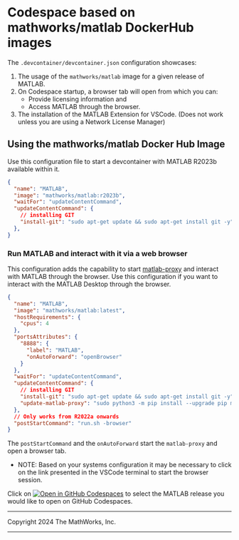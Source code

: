 # Codespace based on mathworks/matlab DockerHub images 

The `.devcontainer/devcontainer.json` configuration showcases:

1. The usage of the `mathworks/matlab` image for a given release of MATLAB.
2. On Codespace startup, a browser tab will open from which you can:
    * Provide licensing information and 
    * Access MATLAB through the browser.
3. The installation of the MATLAB Extension for VSCode. (Does not work unless you are using a Network License Manager)


## Using the mathworks/matlab Docker Hub Image

Use this configuration file to start a devcontainer with MATLAB R2023b available within it.

```json
{
  "name": "MATLAB",
  "image": "mathworks/matlab:r2023b",
  "waitFor": "updateContentCommand",
  "updateContentCommand": {
    // installing GIT
    "install-git": "sudo apt-get update && sudo apt-get install git -y",
  },
}
```

### Run MATLAB and interact with it via a web browser

This configuration adds the capability to start [matlab-proxy](https://github.com/mathworks/matlab-proxy) and interact with MATLAB through the browser.
Use this configuration if you want to interact with the MATLAB Desktop through the browser.

```json
{
  "name": "MATLAB",
  "image": "mathworks/matlab:latest",
  "hostRequirements": {
    "cpus": 4
  },
  "portsAttributes": {
    "8888": {
      "label": "MATLAB",
      "onAutoForward": "openBrowser"
    }
  },
  "waitFor": "updateContentCommand",
  "updateContentCommand": {
    // installing GIT
    "install-git": "sudo apt-get update && sudo apt-get install git -y",
    "update-matlab-proxy": "sudo python3 -m pip install --upgrade pip matlab-proxy"
  },
  // Only works from R2022a onwards
  "postStartCommand": "run.sh -browser"
}
```

The `postStartCommand` and the `onAutoForward` start the `matlab-proxy` and open a browser tab.

* NOTE: Based on your systems configuration it may be necessary to click on the link presented in the VSCode terminal to start the browser session.

Click on [![Open in GitHub Codespaces](https://github.com/codespaces/badge.svg)](https://github.com/codespaces/new?hide_repo_select=true&ref=mathworks%2Fmatlab&repo=345968540&skip_quickstart=true&template=false&machine=standardLinux32gb&devcontainer_path=.devcontainer%2Fdevcontainer.json) to select the MATLAB release you would like to open on GitHub Codespaces.


---

Copyright 2024 The MathWorks, Inc.

---
